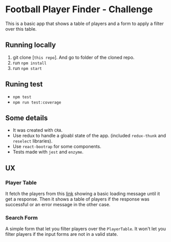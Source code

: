 # Football Player Finder - Challenge

This is a basic app that shows a table of players and a form to apply a filter over this table.

## Running locally

1. git clone [`this repo`]. And go to folder of the cloned repo.
2. run `npm install`
3. run `npm start`

## Runing test

- `npm test`
- `npm run test:coverage`

## Some details

- It was created with `CRA`.
- Use redux to handle a gloabl state of the app. (included `redux-thunk` and `reselect` libraries).
- Use `react-bootrap` for some components.
- Tests made with `jest` and `enzyme`.

## UX

### Player Table

It fetch the players from this [link](https://football-players-b31f2.firebaseio.com/players.json?print=pretty) showing a basic loading message until it get a response. Then it shows a table of players if the response was successful or an error message in the other case.

### Search Form

A simple form that let you filter players over the `PlayerTable`. It won't let you filter players if the input forms are not in a valid state.
